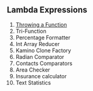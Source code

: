 ## Lambda Expressions
1. [Throwing a Function](https://github.com/pp8a/Professional_Java_SE_Development/tree/main/Lambda%20Expressions/throwing-function)
2. Tri-Function
3. Percentage Formatter
4. Int Array Reducer
5. Kamino Clone Factory
6. Radian Comparator
7. Contacts Comparators
8. Area Checker
9. Insurance calculator
10. Text Statistics
